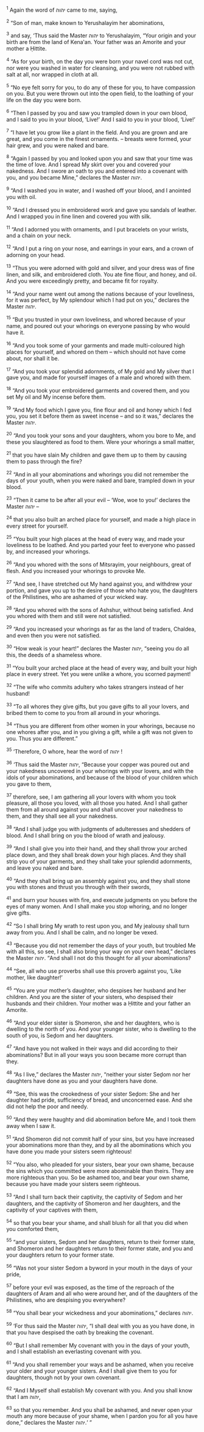 <sup>1</sup> Again the word of יהוה came to me, saying,

<sup>2</sup> “Son of man, make known to Yerushalayim her abominations,

<sup>3</sup> and say, ‘Thus said the Master יהוה to Yerushalayim, “Your origin and your birth are from the land of Kena‛an. Your father was an Amorite and your mother a Ḥittite.

<sup>4</sup> “As for your birth, on the day you were born your navel cord was not cut, nor were you washed in water for cleansing, and you were not rubbed with salt at all, nor wrapped in cloth at all.

<sup>5</sup> “No eye felt sorry for you, to do any of these for you, to have compassion on you. But you were thrown out into the open field, to the loathing of your life on the day you were born.

<sup>6</sup> “Then I passed by you and saw you trampled down in your own blood, and I said to you in your blood, ‘Live!’ And I said to you in your blood, ‘Live!’

<sup>7</sup> “I have let you grow like a plant in the field. And you are grown and are great, and you come in the finest ornaments. – breasts were formed, your hair grew, and you were naked and bare.

<sup>8</sup> “Again I passed by you and looked upon you and saw that your time was the time of love. And I spread My skirt over you and covered your nakedness. And I swore an oath to you and entered into a covenant with you, and you became Mine,” declares the Master יהוה.

<sup>9</sup> “And I washed you in water, and I washed off your blood, and I anointed you with oil.

<sup>10</sup> “And I dressed you in embroidered work and gave you sandals of leather. And I wrapped you in fine linen and covered you with silk.

<sup>11</sup> “And I adorned you with ornaments, and I put bracelets on your wrists, and a chain on your neck.

<sup>12</sup> “And I put a ring on your nose, and earrings in your ears, and a crown of adorning on your head.

<sup>13</sup> “Thus you were adorned with gold and silver, and your dress was of fine linen, and silk, and embroidered cloth. You ate fine flour, and honey, and oil. And you were exceedingly pretty, and became fit for royalty.

<sup>14</sup> “And your name went out among the nations because of your loveliness, for it was perfect, by My splendour which I had put on you,” declares the Master יהוה.

<sup>15</sup> “But you trusted in your own loveliness, and whored because of your name, and poured out your whorings on everyone passing by who would have it.

<sup>16</sup> “And you took some of your garments and made multi-coloured high places for yourself, and whored on them – which should not have come about, nor shall it be.

<sup>17</sup> “And you took your splendid adornments, of My gold and My silver that I gave you, and made for yourself images of a male and whored with them.

<sup>18</sup> “And you took your embroidered garments and covered them, and you set My oil and My incense before them.

<sup>19</sup> “And My food which I gave you, fine flour and oil and honey which I fed you, you set it before them as sweet incense – and so it was,” declares the Master יהוה.

<sup>20</sup> “And you took your sons and your daughters, whom you bore to Me, and these you slaughtered as food to them. Were your whorings a small matter,

<sup>21</sup> that you have slain My children and gave them up to them by causing them to pass through the fire?

<sup>22</sup> “And in all your abominations and whorings you did not remember the days of your youth, when you were naked and bare, trampled down in your blood.

<sup>23</sup> “Then it came to be after all your evil – ‘Woe, woe to you!’ declares the Master יהוה –

<sup>24</sup> that you also built an arched place for yourself, and made a high place in every street for yourself.

<sup>25</sup> “You built your high places at the head of every way, and made your loveliness to be loathed. And you parted your feet to everyone who passed by, and increased your whorings.

<sup>26</sup> “And you whored with the sons of Mitsrayim, your neighbours, great of flesh. And you increased your whorings to provoke Me.

<sup>27</sup> “And see, I have stretched out My hand against you, and withdrew your portion, and gave you up to the desire of those who hate you, the daughters of the Philistines, who are ashamed of your wicked way.

<sup>28</sup> “And you whored with the sons of Ashshur, without being satisfied. And you whored with them and still were not satisfied.

<sup>29</sup> “And you increased your whorings as far as the land of traders, Chaldea, and even then you were not satisfied.

<sup>30</sup> “How weak is your heart!” declares the Master יהוה, “seeing you do all this, the deeds of a shameless whore.

<sup>31</sup> “You built your arched place at the head of every way, and built your high place in every street. Yet you were unlike a whore, you scorned payment!

<sup>32</sup> “The wife who commits adultery who takes strangers instead of her husband!

<sup>33</sup> “To all whores they give gifts, but you gave gifts to all your lovers, and bribed them to come to you from all around in your whorings.

<sup>34</sup> “Thus you are different from other women in your whorings, because no one whores after you, and in you giving a gift, while a gift was not given to you. Thus you are different.”

<sup>35</sup> ‘Therefore, O whore, hear the word of יהוה !

<sup>36</sup> ‘Thus said the Master יהוה, “Because your copper was poured out and your nakedness uncovered in your whorings with your lovers, and with the idols of your abominations, and because of the blood of your children which you gave to them,

<sup>37</sup> therefore, see, I am gathering all your lovers with whom you took pleasure, all those you loved, with all those you hated. And I shall gather them from all around against you and shall uncover your nakedness to them, and they shall see all your nakedness.

<sup>38</sup> “And I shall judge you with judgments of adulteresses and shedders of blood. And I shall bring on you the blood of wrath and jealousy.

<sup>39</sup> “And I shall give you into their hand, and they shall throw your arched place down, and they shall break down your high places. And they shall strip you of your garments, and they shall take your splendid adornments, and leave you naked and bare.

<sup>40</sup> “And they shall bring up an assembly against you, and they shall stone you with stones and thrust you through with their swords,

<sup>41</sup> and burn your houses with fire, and execute judgments on you before the eyes of many women. And I shall make you stop whoring, and no longer give gifts.

<sup>42</sup> “So I shall bring My wrath to rest upon you, and My jealousy shall turn away from you. And I shall be calm, and no longer be vexed.

<sup>43</sup> “Because you did not remember the days of your youth, but troubled Me with all this, so see, I shall also bring your way on your own head,” declares the Master יהוה. “And shall I not do this thought for all your abominations?

<sup>44</sup> “See, all who use proverbs shall use this proverb against you, ‘Like mother, like daughter!’

<sup>45</sup> “You are your mother’s daughter, who despises her husband and her children. And you are the sister of your sisters, who despised their husbands and their children. Your mother was a Ḥittite and your father an Amorite.

<sup>46</sup> “And your elder sister is Shomeron, she and her daughters, who is dwelling to the north of you. And your younger sister, who is dwelling to the south of you, is Seḏom and her daughters.

<sup>47</sup> “And have you not walked in their ways and did according to their abominations? But in all your ways you soon became more corrupt than they.

<sup>48</sup> “As I live,” declares the Master יהוה, “neither your sister Seḏom nor her daughters have done as you and your daughters have done.

<sup>49</sup> “See, this was the crookedness of your sister Seḏom: She and her daughter had pride, sufficiency of bread, and unconcerned ease. And she did not help the poor and needy.

<sup>50</sup> “And they were haughty and did abomination before Me, and I took them away when I saw it.

<sup>51</sup> “And Shomeron did not commit half of your sins, but you have increased your abominations more than they, and by all the abominations which you have done you made your sisters seem righteous!

<sup>52</sup> “You also, who pleaded for your sisters, bear your own shame, because the sins which you committed were more abominable than theirs. They are more righteous than you. So be ashamed too, and bear your own shame, because you have made your sisters seem righteous.

<sup>53</sup> “And I shall turn back their captivity, the captivity of Seḏom and her daughters, and the captivity of Shomeron and her daughters, and the captivity of your captives with them,

<sup>54</sup> so that you bear your shame, and shall blush for all that you did when you comforted them,

<sup>55</sup> “and your sisters, Seḏom and her daughters, return to their former state, and Shomeron and her daughters return to their former state, and you and your daughters return to your former state.

<sup>56</sup> “Was not your sister Seḏom a byword in your mouth in the days of your pride,

<sup>57</sup> before your evil was exposed, as the time of the reproach of the daughters of Aram and all who were around her, and of the daughters of the Philistines, who are despising you everywhere?

<sup>58</sup> “You shall bear your wickedness and your abominations,” declares יהוה.

<sup>59</sup> ‘For thus said the Master יהוה, “I shall deal with you as you have done, in that you have despised the oath by breaking the covenant.

<sup>60</sup> “But I shall remember My covenant with you in the days of your youth, and I shall establish an everlasting covenant with you.

<sup>61</sup> “And you shall remember your ways and be ashamed, when you receive your older and your younger sisters. And I shall give them to you for daughters, though not by your own covenant.

<sup>62</sup> “And I Myself shall establish My covenant with you. And you shall know that I am יהוה,

<sup>63</sup> so that you remember. And you shall be ashamed, and never open your mouth any more because of your shame, when I pardon you for all you have done,” declares the Master יהוה.’ ”

